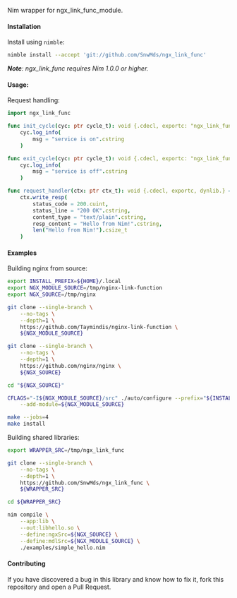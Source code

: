 Nim wrapper for ngx_link_func_module.

#### Installation

Install using `nimble`:

```bash
nimble install --accept 'git://github.com/SnwMds/ngx_link_func'
```

_**Note**: ngx_link_func requires Nim 1.0.0 or higher._

#### Usage:

Request handling:

```nim
import ngx_link_func

func init_cycle(cyc: ptr cycle_t): void {.cdecl, exportc: "ngx_link_func_init_cycle", dynlib.} =
    cyc.log_info(
        msg = "service is on".cstring
    )

func exit_cycle(cyc: ptr cycle_t): void {.cdecl, exportc: "ngx_link_func_exit_cycle", dynlib.} =
    cyc.log_info(
        msg = "service is off".cstring
    )

func request_handler(ctx: ptr ctx_t): void {.cdecl, exportc, dynlib.} =
    ctx.write_resp(
        status_code = 200.cuint,
        status_line = "200 OK".cstring,
        content_type = "text/plain".cstring,
        resp_content = "Hello from Nim!".cstring,
        len("Hello from Nim!").csize_t
    )
```

#### Examples

Building nginx from source:

```bash
export INSTALL_PREFIX=${HOME}/.local
export NGX_MODULE_SOURCE=/tmp/nginx-link-function
export NGX_SOURCE=/tmp/nginx

git clone --single-branch \
    --no-tags \
    --depth=1 \
    https://github.com/Taymindis/nginx-link-function \
    ${NGX_MODULE_SOURCE}

git clone --single-branch \
    --no-tags \
    --depth=1 \
    https://github.com/nginx/nginx \
    ${NGX_SOURCE}

cd "${NGX_SOURCE}"

CFLAGS="-I${NGX_MODULE_SOURCE}/src" ./auto/configure --prefix="${INSTALL_PREFIX}" \
    --add-module=${NGX_MODULE_SOURCE}

make --jobs=4
make install
```

Building shared libraries:

```bash
export WRAPPER_SRC=/tmp/ngx_link_func

git clone --single-branch \
    --no-tags \
    --depth=1 \
    https://github.com/SnwMds/ngx_link_func \
    ${WRAPPER_SRC}

cd ${WRAPPER_SRC}

nim compile \
    --app:lib \
    --out:libhello.so \
    --define:ngxSrc=${NGX_SOURCE} \
    --define:mdlSrc=${NGX_MODULE_SOURCE} \
    ./examples/simple_hello.nim
```

#### Contributing

If you have discovered a bug in this library and know how to fix it, fork this repository and open a Pull Request.
